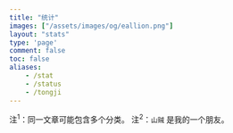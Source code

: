 ```yaml
---
title: "统计"
images: ["/assets/images/og/eallion.png"]
layout: "stats"
type: 'page'
comment: false
toc: false
aliases:
    - /stat
    - /status
    - /tongji
---
```


注<sup>1</sup>：同一文章可能包含多个分类。
注<sup>2</sup>：`山贼` 是我的一个朋友。
